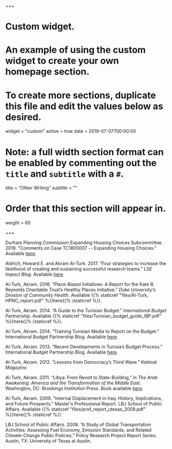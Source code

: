 +++
# Custom widget.
# An example of using the custom widget to create your own homepage section.
# To create more sections, duplicate this file and edit the values below as desired.
widget = "custom"
active = true
date = 2019-07-07T00:00:00

# Note: a full width section format can be enabled by commenting out the `title` and `subtitle` with a `#`.
title = "Other Writing"
subtitle = ""

# Order that this section will appear in.
weight = 60

+++

Durham Planning Commission Expanding Housing Choices Subcommittee. 2019. "Comments on Case TC1800007 -- Expanding Housing Choices." Available <a href="https://durhamnc.gov/DocumentCenter/View/26723/EHC-DURHAM-PLANNING-COMMISSION-SUBCOMMITTEE-Joint-Comments-June-2019-final">here</a>.

Aldrich, Howard E. and Akram Al-Turk. 2017. “Four strategies to increase the likelihood of creating and sustaining successful research teams.” *LSE Impact Blog*. Available <a href="http://blogs.lse.ac.uk/impactofsocialsciences/2017/10/04/four-strategies-to-increase-the-likelihood-of-creating-and-sustaining-successful-research-teams/">here</a>.

Al-Turk, Akram. 2016. “Place-Based Initiatives: A Report for the Kate B. Reynolds Charitable Trust’s Healthy Places Initiative.” *Duke University’s Division of Community Health*. Available {{% staticref "files/Al-Turk, HPNC_report.pdf" %}}here{{% /staticref %}}.

Al-Turk, Akram. 2014. “A Guide to the Tunisian Budget.” *International Budget Partnership*. Available {{% staticref "files/Tunisian_budget_guide_IBP.pdf" %}}here{{% /staticref %}}.

Al-Turk, Akram. 2014. “Training Tunisian Media to Report on the Budget.” International Budget Partnership Blog. Available <a href="https://www.internationalbudget.org/2014/01/training-tunisian-media-to-report-on-the-budget/">here</a>.

Al-Turk, Akram. 2013. “Recent Developments in Tunisia’s Budget Process.” International Budget Partnership Blog. Available <a href="https://www.internationalbudget.org/2013/11/recent-developments-in-tunisias-budget-process/">here</a>.

Al-Turk, Akram. 2012. “Lessons from Democracy’s Third Wave.” *Kalimat Magazine*.

Al-Turk, Akram. 2011. “Libya: From Revolt to State-Building,” in *The Arab Awakening: America and the Transformation of the Middle East*. Washington, DC: Brookings Institution Press. Book available <a href="https://www.brookings.edu/book/the-arab-awakening/">here</a>.

Al-Turk, Akram. 2009. "Internal Displacement in Iraq: History, Implications, and Future Prospects." Master's Professional Report. LBJ School of Public Affairs. Available {{% staticref "files/prof_report_utexas_2009.pdf" %}}here{{% /staticref %}}.

LBJ School of Public Affairs. 2008. “A Study of Global Transportation Activities: Assessing Fuel Economy, Emission Standards, and Related Climate-Change Public Policies.” Policy Research Project Report Series. Austin, TX: University of Texas at Austin.
